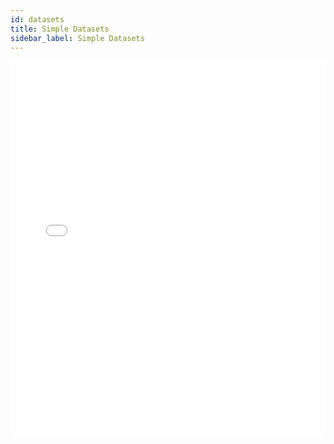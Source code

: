 ```yaml
---
id: datasets
title: Simple Datasets
sidebar_label: Simple Datasets
---
```


<iframe src="//fast.wistia.net/embed/iframe/emutnt8a4y?videoFoam=true"
allowtransparency="true" frameBorder="0" scrolling="no" className="wistia_embed"
name="wistia_embed" allowFullScreen  width="100%" height="600"></iframe>
<script src="//fast.wistia.net/assets/external/iframe-api-v1.js"></script>
<br/>